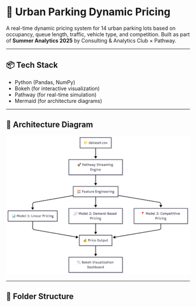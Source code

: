 # 🚗 Urban Parking Dynamic Pricing

A real-time dynamic pricing system for 14 urban parking lots based on occupancy, queue length, traffic, vehicle type, and competition. Built as part of **Summer Analytics 2025** by Consulting & Analytics Club × Pathway.

---

## 📦 Tech Stack
- Python (Pandas, NumPy)
- Bokeh (for interactive visualization)
- Pathway (for real-time simulation)
- Mermaid (for architecture diagrams)

---

## 📐 Architecture Diagram

![Architecture](./visuals/architecture_diagram.png)

---

## 📁 Folder Structure

